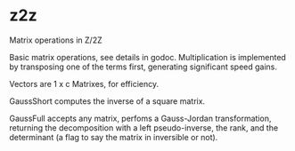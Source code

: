 # z2z
Matrix operations in Z/2Z

Basic matrix operations, see details in godoc.
Multiplication is implemented by transposing one of the terms first, generating significant speed gains.

Vectors are 1 x c Matrixes, for efficiency.

GaussShort computes the inverse of a square matrix.

GaussFull accepts any matrix, perfoms a Gauss-Jordan transformation, returning the decomposition with a left pseudo-inverse, the rank, and the determinant (a flag to say the matrix in inversible or not).
